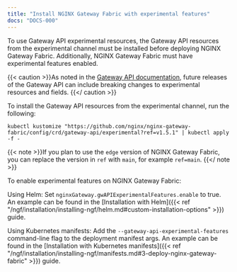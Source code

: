 ```yaml
---
title: "Install NGINX Gateway Fabric with experimental features"
docs: "DOCS-000"
---
```


To use Gateway API experimental resources, the Gateway API resources from the experimental channel must be installed before deploying NGINX Gateway Fabric. Additionally, NGINX Gateway Fabric must have experimental features enabled.

{{< caution >}}As noted in the [Gateway API documentation](https://gateway-api.sigs.k8s.io/guides/#install-experimental-channel), future releases of the Gateway API can include breaking changes to experimental resources and fields. {{</ caution >}}

To install the Gateway API resources from the experimental channel, run the following:

```shell
kubectl kustomize "https://github.com/nginx/nginx-gateway-fabric/config/crd/gateway-api/experimental?ref=v1.5.1" | kubectl apply -f -
```

{{< note >}}If you plan to use the `edge` version of NGINX Gateway Fabric, you can replace the version in `ref` with `main`, for example `ref=main`. {{</ note >}}

To enable experimental features on NGINX Gateway Fabric:

Using Helm: Set `nginxGateway.gwAPIExperimentalFeatures.enable` to true. An example can be found
in the [Installation with Helm]({{< ref "/ngf/installation/installing-ngf/helm.md#custom-installation-options" >}}) guide.

Using Kubernetes manifests: Add the `--gateway-api-experimental-features` command-line flag to the deployment manifest args.
An example can be found in the [Installation with Kubernetes manifests]({{< ref "/ngf/installation/installing-ngf/manifests.md#3-deploy-nginx-gateway-fabric" >}}) guide.
